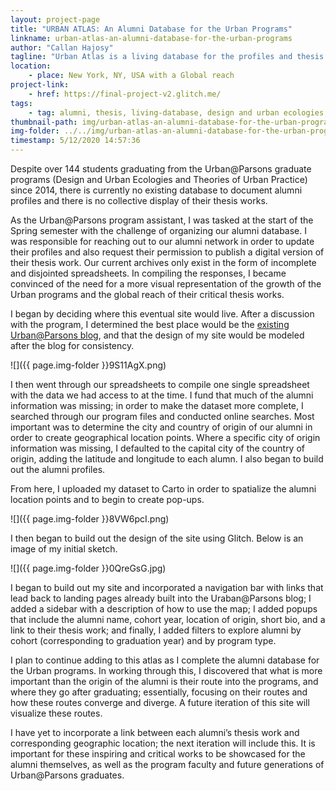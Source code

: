 ```yaml
---
layout: project-page
title: "URBAN ATLAS: An Alumni Database for the Urban Programs"
linkname: urban-atlas-an-alumni-database-for-the-urban-programs
author: "Callan Hajosy"
tagline: "Urban Atlas is a living database for the profiles and thesis works of the alumni of the Urban@Parsons Programs."
location:
    - place: New York, NY, USA with a Global reach
project-link:
    - href: https://final-project-v2.glitch.me/
tags:
    - tag: alumni, thesis, living-database, design and urban ecologies, theories of urban practice
thumbnail-path: img/urban-atlas-an-alumni-database-for-the-urban-programs/7de8mfa.png
img-folder: ../../img/urban-atlas-an-alumni-database-for-the-urban-programs/
timestamp: 5/12/2020 14:57:36
---
```

Despite over 144 students graduating from the Urban@Parsons graduate programs (Design and Urban Ecologies and Theories of Urban Practice) since 2014, there is currently no existing database to document alumni profiles and there is no collective display of their thesis works. 

As the Urban@Parsons program assistant, I was tasked at the start of the Spring semester with the challenge of organizing our alumni database. I was responsible for reaching out to our alumni network in order to update their profiles and also request their permission to publish a digital version of their thesis work. Our current archives only exist in the form of incomplete and disjointed spreadsheets. In compiling the responses, I became convinced of the need for a more visual representation of the growth of the Urban programs and the global reach of their critical thesis works. 

I began by deciding where this eventual site would live. After a discussion with the program, I determined the best place would be the [existing Urban@Parsons blog](http://sds.parsons.edu/urban/), and that the design of my site would be modeled after the blog for consistency.

![]({{ page.img-folder }}9S11AgX.png)

I then went through our spreadsheets to compile one single spreadsheet with the data we had access to at the time. I fund that much of the alumni information was missing; in order to make the dataset more complete, I searched through our program files and conducted online searches. Most important was to determine the city and country of origin of our alumni in order to create geographical location points. Where a specific city of origin information was missing, I defaulted to the capital city of the country of origin, adding the latitude and longitude to each alumn. I also began to build out the alumni profiles.

From here, I uploaded my dataset to Carto in order to spatialize the alumni location points and to begin to create pop-ups.

![]({{ page.img-folder }}8VW6pcI.png)

I then began to build out the design of the site using Glitch. Below is an image of my initial sketch. 

![]({{ page.img-folder }}0QreGsG.jpg)

I began to build out my site and incorporated a navigation bar with links that lead back to landing pages already built into the Uraban@Parsons blog; I added a sidebar with a description of how to use the map; I added popups that include the alumni name, cohort year, location of origin, short bio, and a link to their thesis work; and finally, I added filters to explore alumni by cohort (corresponding to graduation year) and by program type. 

I plan to continue adding to this atlas as I  complete the alumni database for the Urban programs. In working through this, I discovered that what is more important than the origin of the alumni is their route into the programs, and where they go after graduating; essentially, focusing on their routes and how these routes converge and diverge. A future iteration of this site will visualize these routes. 

I have yet to incorporate a link between each alumni’s thesis work and corresponding geographic location; the next iteration will include this. It is important for these inspiring and critical works to be showcased for the alumni themselves, as well as the program faculty and future generations of Urban@Parsons graduates. 
